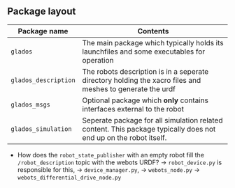 ## Package layout
| Package name       | Contents
| -----------------  | -----
| `glados`             | The main package which typically holds its launchfiles and some executables for operation
| `glados_description` | The robots description is in a seperate directory holding the xacro files and meshes to generate the urdf
| `glados_msgs`        | Optional package which **only** contains interfaces external to the robot
| `glados_simulation`  | Seperate package for all simulation related content. This package typically does not end up on the robot itself.



- How does the `robot_state_publisher` with an empty robot fill the `/robot_description` topic with the webots URDF? -> `robot_device.py` is responsible for this, -> `device_manager.py`, -> `webots_node.py` -> `webots_differential_drive_node.py`